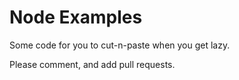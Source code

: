 Node Examples
=============

Some code for you to cut-n-paste when you get lazy.

Please comment, and add pull requests.